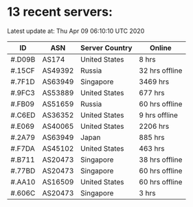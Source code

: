 # 13 recent servers:

Latest update at: Thu Apr 09 06:10:10 UTC 2020

| ID | ASN | Server Country | Online |
| -- | --- | -------------- | ------ |
| #.D09B | AS174 | United States | 8 hrs |
| #.15CF | AS49392 | Russia | 32 hrs offline |
| #.7F1D | AS63949 | Singapore | 3469 hrs |
| #.9FC3 | AS53889 | United States | 677 hrs |
| #.FB09 | AS51659 | Russia | 60 hrs offline |
| #.C6ED | AS36352 | United States | 9 hrs offline |
| #.E069 | AS40065 | United States | 2206 hrs |
| #.2A79 | AS63949 | Japan | 885 hrs |
| #.F7DA | AS45102 | United States | 463 hrs |
| #.B711 | AS20473 | Singapore | 38 hrs offline |
| #.77BD | AS20473 | Singapore | 60 hrs offline |
| #.AA10 | AS16509 | United States | 60 hrs offline |
| #.606C | AS20473 | Singapore | 3 hrs |

